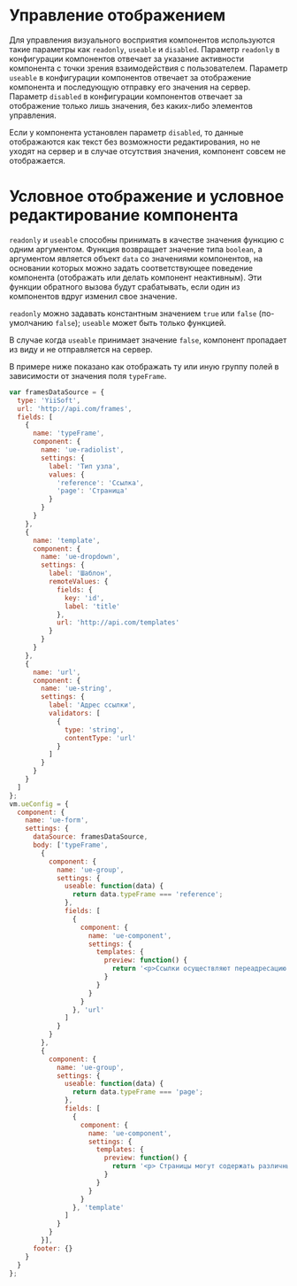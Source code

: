 # Управление отображением

Для управления визуального восприятия компонентов используются такие параметры как `readonly`, `useable` и `disabled`.
Параметр `readonly` в конфигурации компонентов отвечает за указание активности компонента с точки зрения взаимодействия с пользователем.
Параметр `useable` в конфигурации компонентов отвечает за отображение компонента и последующую отправку его значения на сервер.
Параметр `disabled` в конфигурации компонентов отвечает за отображение только лишь значения, без каких-либо элементов управления.

Если у компонента установлен параметр `disabled`, то данные отображаются как текст без возможности редактирования, но не уходят на сервер и в случае отсутствия значения, компонент совсем не отображается.

# Условное отображение и условное редактирование компонента

`readonly` и `useable` способны принимать в качестве значения функцию с одним аргументом. Функция возвращает значение типа `boolean`, а аргументом является объект `data` со значениями компонентов, на основании которых можно задать соответствующее поведение компонента (отображать или делать компонент неактивным).
Эти функции обратного вызова будут срабатывать, если один из компонентов вдруг изменил свое значение.

`readonly` можно задавать константным значением `true` или `false` (по-умолчанию `false`);
`useable` может быть только функцией.

В случае когда `useable` принимает значение `false`, компонент пропадает из виду и не отправляется на сервер.

В примере ниже показано как отображать ту или иную группу полей в зависимости от значения поля `typeFrame`.

```javascript
var framesDataSource = {
  type: 'YiiSoft',
  url: 'http://api.com/frames',
  fields: [
    {
      name: 'typeFrame',
      component: {
        name: 'ue-radiolist',
        settings: {
          label: 'Тип узла',
          values: {
            'reference': 'Ссылка',
            'page': 'Страница'
          }
        }
      }
    },
    {
      name: 'template',
      component: {
        name: 'ue-dropdown',
        settings: {
          label: 'Шаблон',
          remoteValues: {
            fields: {
              key: 'id',
              label: 'title'
            },
            url: 'http://api.com/templates'
          }
        }
      }
    },
    {
      name: 'url',
      component: {
        name: 'ue-string',
        settings: {
          label: 'Адрес ссылки',
          validators: [
            {
              type: 'string',
              contentType: 'url'
            }
          ]
        }
      }
    }
  ]
};
vm.ueConfig = {
  component: {
    name: 'ue-form',
    settings: {
      dataSource: framesDataSource,
      body: ['typeFrame',
        {
          component: {
            name: 'ue-group',
            settings: {
              useable: function(data) {
                return data.typeFrame === 'reference';
              },
              fields: [
                {
                  component: {
                    name: 'ue-component',
                    settings: {
                      templates: {
                        preview: function() {
                          return '<p>Ссылки осуществляют переадресацию по указанному URL.</p>';
                        }
                      }
                    }
                  }
                }, 'url'
              ]
            }
          }
        },
        {
          component: {
            name: 'ue-group',
            settings: {
              useable: function(data) {
                return data.typeFrame === 'page';
              },
              fields: [
                {
                  component: {
                    name: 'ue-component',
                    settings: {
                      templates: {
                        preview: function() {
                          return '<p> Страницы могут содержать различный настраиваемый контент, определенный шаблонами. </p>';
                        }
                      }
                    }
                  }
                }, 'template'
              ]
            }
          }
        }],
      footer: {}
    }
  }
};
```

